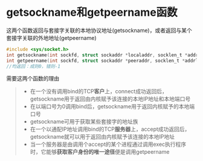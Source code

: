 # getsockname和getpeername函数

这两个函数返回与套接字关联的本地协议地址(getsockname)，或者返回与某个套接字关联的外地地址(getpeername)

```c
#include <sys/socket.h>
int getsockname(int sockfd, struct sockaddr *localaddr, socklen_t *addrlen);
int getpeername(int sockfd, struct sockaddr *peeraddr, socklen_t *addrlen);
//均返回：成则0，错则-1
```

需要这两个函数的理由

> - 在一个没有调用bind的TCP**客户**上，connect成功返回后，getsockname用于返回由内核赋予该连接的本地IP地址和本地端口号
> - 在以端口号为0调用bind后，getsockname用于返回内核赋予的本地端口号
> - getsockname可用于获取某些套接字的地址族
> - 在一个以通配IP地址调用bind的TCP**服务器**上，accept成功返回后，getsockname就可以用于返回由内核赋予该连接的本地IP地址
> - 当一个服务器是由调用个accept的某个进程通过调用exec执行程序时，它能够**获取客户身份的唯一途径**便是调用getpeername
